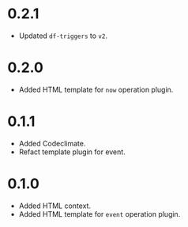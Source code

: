 # 0.2.1

- Updated `df-triggers` to `v2`.

# 0.2.0

- Added HTML template for `now` operation plugin.

# 0.1.1

- Added Codeclimate.
- Refact template plugin for event.

# 0.1.0

- Added HTML context.
- Added HTML template for `event` operation plugin.